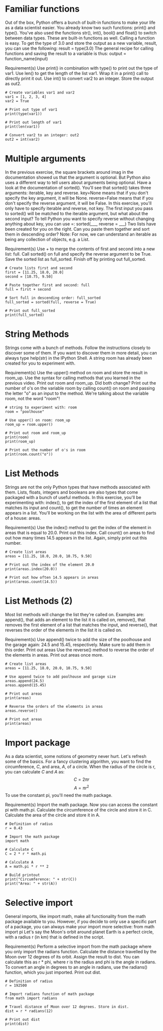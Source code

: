 # Familiar functions

Out of the box, Python offers a bunch of built-in functions to make your life as a data scientist easier. You already know two such functions: print() and type(). You've also used the functions str(), int(), bool() and float() to switch between data types. These are built-in functions as well.
Calling a function is easy. To get the type of 3.0 and store the output as a new variable, result, you can use the following:
result = type(3.0)
The general recipe for calling functions and saving the result to a variable is thus:
output = function_name(input)

Requirement(s)
Use print() in combination with type() to print out the type of var1.
Use len() to get the length of the list var1. Wrap it in a print() call to directly print it out.
Use int() to convert var2 to an integer. Store the output as out2.

```
# Create variables var1 and var2
var1 = [1, 2, 3, 4]
var2 = True

# Print out type of var1
print(type(var1))

# Print out length of var1
print(len(var1))

# Convert var2 to an integer: out2
out2 = int(var2)
```


# Multiple arguments

In the previous exercise, the square brackets around imag in the documentation showed us that the argument is optional. But Python also uses a different way to tell users about arguments being optional.
Have a look at the documentation of sorted().
You'll see that sorted() takes three arguments: iterable, key and reverse.
key=None means that if you don't specify the key argument, it will be None. reverse=False means that if you don't specify the reverse argument, it will be False.
In this exercise, you'll only have to specify iterable and reverse, not key. The first input you pass to sorted() will be matched to the iterable argument, but what about the second input? To tell Python you want to specify reverse without changing anything about key, you can use =:
sorted(___, reverse = ___)
Two lists have been created for you on the right. Can you paste them together and sort them in descending order?
Note: For now, we can understand an iterable as being any collection of objects, e.g. a List.

Requirement(s)
Use + to merge the contents of first and second into a new list: full.
Call sorted() on full and specify the reverse argument to be True. Save the sorted list as full_sorted.
Finish off by printing out full_sorted.

```
# Create lists first and second
first = [11.25, 18.0, 20.0]
second = [10.75, 9.50]

# Paste together first and second: full
full = first + second

# Sort full in descending order: full_sorted
full_sorted = sorted(full, reverse = True)

# Print out full_sorted
print(full_sorted)
```


# String Methods

Strings come with a bunch of methods. Follow the instructions closely to discover some of them. If you want to discover them in more detail, you can always type help(str) in the IPython Shell.
A string room has already been created for you to experiment with.

Requirement(s)
Use the upper() method on room and store the result in room_up. Use the syntax for calling methods that you learned in the previous video.
Print out room and room_up. Did both change?
Print out the number of o's on the variable room by calling count() on room and passing the letter "o" as an input to the method. We're talking about the variable room, not the word "room"!

```
# string to experiment with: room
room = "poolhouse"

# Use upper() on room: room_up
room_up = room.upper()

# Print out room and room_up
print(room)
print(room_up)

# Print out the number of o's in room
print(room.count("o"))
```


# List Methods

Strings are not the only Python types that have methods associated with them. Lists, floats, integers and booleans are also types that come packaged with a bunch of useful methods. In this exercise, you'll be experimenting with:
index(), to get the index of the first element of a list that matches its input and
count(), to get the number of times an element appears in a list.
You'll be working on the list with the area of different parts of a house: areas.

Requirement(s)
Use the index() method to get the index of the element in areas that is equal to 20.0. Print out this index.
Call count() on areas to find out how many times 14.5 appears in the list. Again, simply print out this number.

```
# Create list areas
areas = [11.25, 18.0, 20.0, 10.75, 9.50]

# Print out the index of the element 20.0
print(areas.index(20.0))

# Print out how often 14.5 appears in areas
print(areas.count(14.5))
```


# List Methods (2)

Most list methods will change the list they're called on. Examples are:
append(), that adds an element to the list it is called on,
remove(), that removes the first element of a list that matches the input, and
reverse(), that reverses the order of the elements in the list it is called on.

Requirement(s)
Use append() twice to add the size of the poolhouse and the garage again: 24.5 and 15.45, respectively. Make sure to add them in this order.
Print out areas
Use the reverse() method to reverse the order of the elements in areas.
Print out areas once more.

```
# Create list areas
areas = [11.25, 18.0, 20.0, 10.75, 9.50]

# Use append twice to add poolhouse and garage size
areas.append(24.5)
areas.append(15.45)

# Print out areas
print(areas)

# Reverse the orders of the elements in areas
areas.reverse()

# Print out areas
print(areas)
```


# Import package

As a data scientist, some notions of geometry never hurt. Let's refresh some of the basics.
For a fancy clustering algorithm, you want to find the circumference, $C$, and area, $A$, of a circle. When the radius of the circle is r, you can calculate $C$ and $A$ as:
$$C = 2 \pi r$$ $$A = \pi r^2 $$
To use the constant pi, you'll need the math package.

Requirement(s)
Import the math package. Now you can access the constant pi with math.pi.
Calculate the circumference of the circle and store it in C.
Calculate the area of the circle and store it in A.

```
# Definition of radius
r = 0.43

# Import the math package
import math

# Calculate C
C = 2 * r * math.pi

# Calculate A
A = math.pi * r ** 2

# Build printout
print("Circumference: " + str(C))
print("Area: " + str(A))
```


# Selective import

General imports, like import math, make all functionality from the math package available to you. However, if you decide to only use a specific part of a package, you can always make your import more selective:
from math import pi
Let's say the Moon's orbit around planet Earth is a perfect circle, with a radius r (in km) that is defined in the script.

Requirement(s)
Perform a selective import from the math package where you only import the radians function.
Calculate the distance travelled by the Moon over 12 degrees of its orbit. Assign the result to dist. You can calculate this as r * phi, where r is the radius and phi is the angle in radians. To convert an angle in degrees to an angle in radians, use the radians() function, which you just imported.
Print out dist.

```
# Definition of radius
r = 192500

# Import radians function of math package
from math import radians

# Travel distance of Moon over 12 degrees. Store in dist.
dist = r * radians(12)

# Print out dist
print(dist)
```
